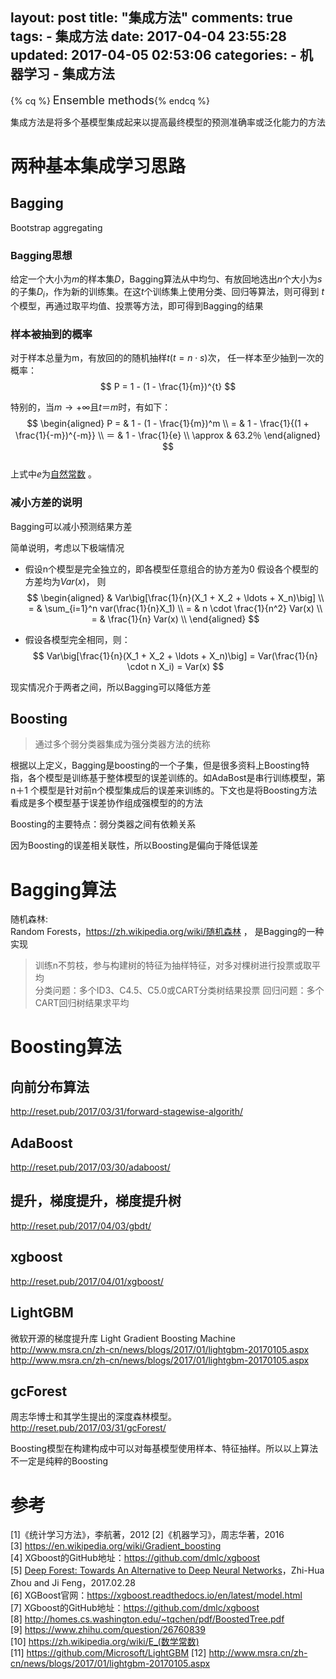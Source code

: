 layout: post
title: "集成方法"
comments: true
tags:
	- 集成方法
date:  2017-04-04 23:55:28
updated: 2017-04-05 02:53:06
categories:
    - 机器学习
    - 集成方法
---

{% cq %} <font size=4>Ensemble methods</font>{% endcq %}

集成方法是将多个基模型集成起来以提高最终模型的预测准确率或泛化能力的方法
<!-- more --> 

# 两种基本集成学习思路

## Bagging  
Bootstrap aggregating  

### Bagging思想  

>
给定一个大小为$m$的样本集$D$，Bagging算法从中均匀、有放回地选出$n$个大小为$s$的子集$D_{i}$，作为新的训练集。在这$t$个训练集上使用分类、回归等算法，则可得到 $t$个模型，再通过取平均值、投票等方法，即可得到Bagging的结果

### 样本被抽到的概率  

对于样本总量为m，有放回的的随机抽样$t(t =n \cdot s)$次， 任一样本至少抽到一次的概率：
$$
P = 1 - (1 - \frac{1}{m})^{t}
$$

特别的，当$m \rightarrow +\infty$且$t＝m$时，有如下：
$$
\begin{aligned}
P = & 1 - (1 - \frac{1}{m})^m \\
= & 1 - \frac{1}{(1 + \frac{1}{-m})^{-m}} \\
＝ & 1 - \frac{1}{e} \\
\approx & 63.2％ 
\end{aligned}
$$  
上式中$e$为[自然常数](https://zh.wikipedia.org/wiki/E_(数学常数)) 。

### 减小方差的说明
Bagging可以减小预测结果方差

简单说明，考虑以下极端情况

* 假设n个模型是完全独立的，即各模型任意组合的协方差为0
	假设各个模型的方差均为$Var(x)$， 则
	$$
	\begin{aligned}
	& Var\big[\frac{1}{n}(X_1 + X_2 + \ldots + X_n)\big]  \\
	= & \sum_{i=1}^n var(\frac{1}{n}X_1) \\
	= & n \cdot \frac{1}{n^2} Var(x) \\
	= & \frac{1}{n} Var(x) \\
	\end{aligned}
	$$

* 假设各模型完全相同，则：
$$
Var\big[\frac{1}{n}(X_1 + X_2 + \ldots + X_n)\big] = Var(\frac{1}{n} \cdot n X_i) = Var(x)
$$  

现实情况介于两者之间，所以Bagging可以降低方差


## Boosting  
> 通过多个弱分类器集成为强分类器方法的统称 

根据以上定义，Bagging是boosting的一个子集，但是很多资料上Boosting特指，各个模型是训练基于整体模型的误差训练的。如AdaBost是串行训练模型，第n＋1
个模型是针对前n个模型集成后的误差来训练的。下文也是将Boosting方法看成是多个模型基于误差协作组成强模型的的方法

Boosting的主要特点：弱分类器之间有依赖关系

因为Boosting的误差相关联性，所以Boosting是偏向于降低误差


# Bagging算法
随机森林:  
Random Forests，<https://zh.wikipedia.org/wiki/随机森林> ， 是Bagging的一种实现 

> 训练n不剪枝，参与构建树的特征为抽样特征，对多对棵树进行投票或取平均  
> 分类问题：多个ID3、C4.5、C5.0或CART分类树结果投票 
> 回归问题：多个CART回归树结果求平均  

# Boosting算法  
## 向前分布算法  
 <http://reset.pub/2017/03/31/forward-stagewise-algorith/>  

## AdaBoost    
<http://reset.pub/2017/03/30/adaboost/>   

## 提升，梯度提升，梯度提升树  
<http://reset.pub/2017/04/03/gbdt/>   

## xgboost  
<http://reset.pub/2017/04/01/xgboost/>  

## LightGBM  
微软开源的梯度提升库
Light Gradient Boosting Machine  
<http://www.msra.cn/zh-cn/news/blogs/2017/01/lightgbm-20170105.aspx>  
<http://www.msra.cn/zh-cn/news/blogs/2017/01/lightgbm-20170105.aspx>  

## gcForest  
周志华博士和其学生提出的深度森林模型。
<http://reset.pub/2017/03/31/gcForest/>  

Boosting模型在构建构成中可以对每基模型使用样本、特征抽样。所以以上算法不一定是纯粹的Boosting



# 参考 
[1]《统计学习方法》，李航著，2012 
[2]《机器学习》，周志华著，2016  
[3] https://en.wikipedia.org/wiki/Gradient_boosting  
[4] XGboost的GitHub地址：<https://github.com/dmlc/xgboost>   
\[5\] [Deep Forest: Towards An Alternative to Deep Neural Networks](https://arxiv.org/pdf/1702.08835.pdf)，Zhi-Hua Zhou and Ji Feng，2017.02.28  
[6] XGBoost官网：<https://xgboost.readthedocs.io/en/latest/model.html>  
[7] XGboost的GitHub地址：<https://github.com/dmlc/xgboost>  
[8] <http://homes.cs.washington.edu/~tqchen/pdf/BoostedTree.pdf>  
[9] <https://www.zhihu.com/question/26760839>  
[10] <https://zh.wikipedia.org/wiki/E_(数学常数)>  
[11] <https://github.com/Microsoft/LightGBM>
[12] <http://www.msra.cn/zh-cn/news/blogs/2017/01/lightgbm-20170105.aspx>


